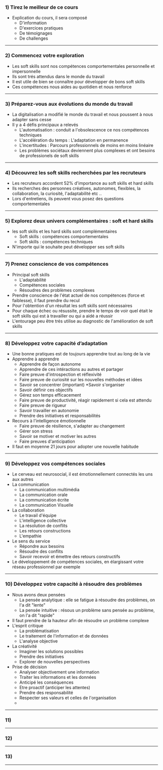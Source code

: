 ### 1) Tirez le meilleur de ce cours
* Explication du cours, il sera composé
    * D'information
    * D'exercices pratiques
    * De témoignages
    * De challenges
***
### 2) Commencez votre exploration
* Les soft skills sont nos compétences comportementales personnelle et impersonnelle
* Ils sont trés attendus dans le monde du travail
* Il est utile de bien se connaître pour développer de bons soft skills
* Ces compétences nous aides au quotidien et nous renforce
***
### 3) Préparez-vous aux évolutions du monde du travail
* La digitalisation a modifié le monde du travail et nous poussent à nous adapter sans cesse
* Il y a 4 défis principaux a relevés
    * L'automatisation : conduit a l'obsolescence ce nos compétences techniques
    * L'accélération du temps : L'adaptation en permanence
    * L'incertitudes : Parcours professionnels de moins en moins linéaire
    * Les problèmes sociétaux deviennent plus complexes et ont besoins de professionels de soft skills
***
### 4) Découvrez les soft skills recherchées par les recruteurs
* Les recruteurs accordent 52% d'importance au soft skills et hard skills
* Ils recherches des personnes créatives, autonomes, flexibles, la collaboration, la curiosité, l'adaptabilité etc ..
* Lors d'entretiens, ils peuvent vous posez des questions comportementales
***
### 5) Explorez deux univers complémentaires : soft et hard skills
* les soft skills et les hard skills sont complémentaires
  * Soft skills : compétences comportementales
  * Soft skills : compétences techniques
* N'importe qui le souhaite peut développer ses soft skills
***
### 7) Prenez conscience de vos compétences
* Principal soft skills
  * L'adaptabilité
  * Compétences sociales
  * Résoudres des problèmes complexes
* Prendre conscience de l'état actuel de nos compétences  (force et faiblesse), il faut prendre du recul
* Pour l'obtention d'un résultat les soft skills sont nécessaires
* Pour chaque échec ou résussite, prendre le temps de voir quel était le soft skills qui est à travailler ou qui a aidé a réussir
* L'entourage peu être trés utilise au diagnostic de l'amélioration de soft skills 
***
### 8) Développez votre capacité d’adaptation
* Une bonne pratiques est de toujours apprendre tout au long de la vie
* Apprendre à apprendre
  * Apprendre de façon autonome   
  * Apprendre de ces intéractions au autres et partager
  * Faire preuve d'introspection et réflexivité
  * Faire preuve de curiosité sur les nouvelles méthodes et idées
  * Savoir se concentrer (important)
*Savoir s'organiser
  * Savoir définir ces objectifs
  * Gérez son temps efficacement
  * Faire preuve de productivité, réagir rapidement si cela est attendu
  * Faire preuve de rigueur
  * Savoir travailler en autonomie
  * Prendre des initiatives et responsabilités
* Recours à l'intelligence émotionnelle
  * Faire preuve de résilience, s'adapter au changement
  * Gérer son stress
  * Savoir se motiver et motiver les autres
  * Faire preuves d'anticipation
* Il faut en moyenne 21 jours pour adopter une nouvelle habitude
***
### 9) Développez vos compétences sociales
* Le cerveau est neurosocial, il est émotionnellement connectés les uns aux autres
* La communication 
  * La communication multimédia
  * La communication orale
  * La communication écrite
  * La communication Visuelle
* La collaboration
  * Le travail d'équipe
  * L'intelligence collective
  * La résolution de conflits
  * Les retours constructions
  * L'empathie
* Le sens du service
  * Répondre aux besoins
  * Résoudre des conflits
  * Savoir recevoir et émettre des retours constructifs
* Le développement de compétences sociales, en élargissant votre réseau professionnel par exemple
***
### 10) Développez votre capacité à résoudre des problèmes
* Nous avons deux pensées
  * La pensée analytique : elle se fatigue à résoudre des problèmes, on l'a dit "lente"
  * La pensée intuitive : résous un problème sans pensée au problème, on l'a dit "rapide" 
* Il faut prendre de la hauteur afin de résoudre un problème complexe
* L'esprit critique  
  * La problématisation
  * Le traitement de l'information et de données
  * L'analyse objective
* La créativité
  * Imaginer les solutions possibles
  * Prendre des initiatives
  * Explorer de nouvelles perspectives
* Prise de décision
  * Analyser objectivement une information
  * Traiter les informations et les données
  * Anticipé les conséquences
  * Etre proactif (anticiper les attentes)
  * Prendre des responsabilité
  * Respecter ses valeurs et celles de l'organisation
  *
***
### 11)
***
### 12)
***
### 13)
***

